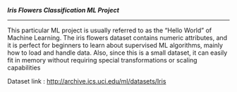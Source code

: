 ***Iris Flowers Classification ML Project***
_______________________________________________

This particular ML project is usually referred to as the “Hello World” of Machine Learning. The iris flowers dataset contains numeric attributes, and it is perfect for beginners to learn about supervised ML algorithms, mainly how to load and handle data. Also, since this is a small dataset, it can easily fit in memory without requiring special transformations or scaling capabilities

Dataset link : http://archive.ics.uci.edu/ml/datasets/Iris
